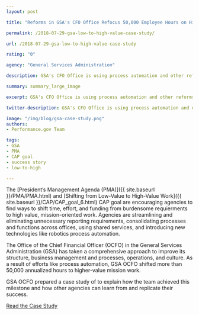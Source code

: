 ```yaml
---
layout: post

title: "Reforms in GSA's CFO Office Refocus 50,000 Employee Hours on Higher-Value Mission Work"

permalink: /2018-07-29-gsa-low-to-high-value-case-study/

url: /2018-07-29-gsa-low-to-high-value-case-study

rating: "0"

agency: "General Services Administration"

description: GSA's CFO Office is using process automation and other reforms to target over 50,000 annualized hours and shift them to higher-value mission work performed by employees.

summary: summary_large_image

excerpt: GSA's CFO Office is using process automation and other reforms to target over 50,000 annualized hours and shift them to higher-value mission work performed by employees.

twitter-description: GSA's CFO Office is using process automation and other reforms to target over 50,000 annualized hours and shift them to higher-value mission work performed by employees.

image: "/img/blog/gsa-case-study.png"
authors:
- Performance.gov Team

tags:
- GSA
- PMA
- CAP goal
- success story
- low-to-high

---
```


The [President’s Management Agenda (PMA)]({{  site.baseurl  }}/PMA/PMA.html) and [Shifting from Low-Value to High-Value Work]({{  site.baseurl  }}/CAP/CAP_goal_6.html) CAP goal are encouraging agencies to find ways to shift time, effort, and funding from burdensome requierments to high value, mission-oriented work. Agencies are streamlining and eliminating unnecessary reporting requirements, consolidating processes and functions across offices, using shared services, and introducing new technologies like robotics process automation.

The Office of the Chief Financial Officer (OCFO) in the General Services Administration (GSA) has taken a comprehensive approach to improve its structure, business management and processes, operations, and culture. As a result of efforts like process automation, GSA OCFO shifted more than 50,000 annualized hours to higher-value mission work.

GSA OCFO prepared a case study of to explain how the team achieved this milestone and how other agencies can learn from and replicate their success.

<a class="usa-button" href="https://www.gsa.gov/cdnstatic/CAPGoal6GSACFOCaseStudyFINAL_rev.pdf" target="_blank">Read the Case Study</a>
